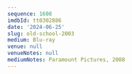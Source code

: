 ```yaml
---
sequence: 1608
imdbId: tt0302886
date: '2024-06-25'
slug: old-school-2003
medium: Blu-ray
venue: null
venueNotes: null
mediumNotes: Paramount Pictures, 2008
---
```


